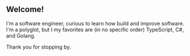## Welcome!

I'm a software engineer, curious to learn how build and improve software.
I'm a polyglot, but I my favorites are (in no specific order) TypeScript, C#, and Golang. 

Thank you for stopping by.

